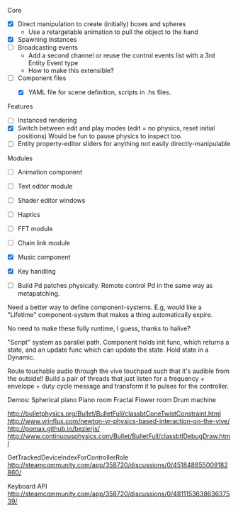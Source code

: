 

Core
- [x] Direct manipulation to create (initially) boxes and spheres
    - Use a retargetable animation to pull the object to the hand
- [x] Spawning instances
- [ ] Broadcasting events
    - Add a second channel or reuse the control events list with a 3rd Entity Event type
    - How to make this extensible?
- [ ] Component files
    - [x] YAML file for scene definition, scripts in .hs files.


Features
- [ ] Instanced rendering
- [x] Switch between edit and play modes (edit = no physics, reset initial positions)
        Would be fun to pause physics to inspect too.
- [ ] Entity property-editor sliders for anything not easily directly-manipulable

Modules
- [ ] Animation component
- [ ] Text editor module
- [ ] Shader editor windows
- [ ] Haptics
- [ ] FFT module
- [ ] Chain link module

- [x] Music component
- [x] Key handling


- [ ] Build Pd patches physically. Remote control Pd in the same way as metapatching.

Need a better way to define component-systems.
E.g, would like a "Lifetime" component-system that makes a thing automatically expire.

No need to make these fully runtime, I guess, thanks to halive?


"Script" system as parallel path. Component holds init func, which returns a state, and an update func which can update the state. Hold state in a Dynamic.


Route touchable audio through the vive touchpad such that it's audible from the outside!!
Build a pair of threads that just listen for a frequency + envelope + duty cycle message and transform it to pulses for the controller.

Demos:
Spherical piano
Piano room
Fractal Flower room
Drum machine


http://bulletphysics.org/Bullet/BulletFull/classbtConeTwistConstraint.html
http://www.vrinflux.com/newton-vr-physics-based-interaction-on-the-vive/
http://pomax.github.io/bezierjs/
http://www.continuousphysics.com/Bullet/BulletFull/classbtIDebugDraw.html


GetTrackedDeviceIndexForControllerRole
http://steamcommunity.com/app/358720/discussions/0/451848855009182860/


Keyboard API
http://steamcommunity.com/app/358720/discussions/0/481115363863637539/
